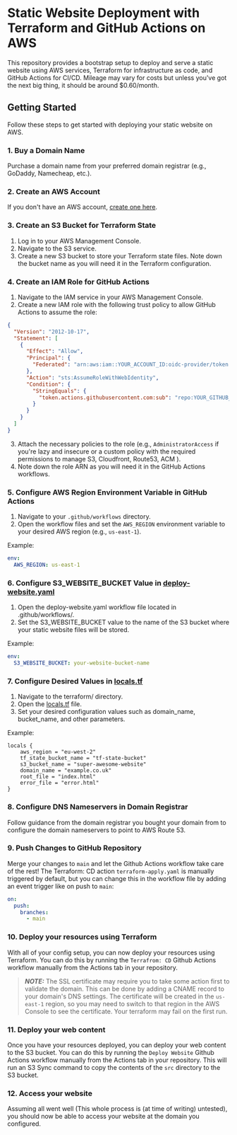 # Static Website Deployment with Terraform and GitHub Actions on AWS

This repository provides a bootstrap setup to deploy and serve a static website using AWS services, Terraform for infrastructure as code, and GitHub Actions for CI/CD.
Mileage may vary for costs but unless you've got the next big thing, it should be around $0.60/month.

## Getting Started

Follow these steps to get started with deploying your static website on AWS.

### 1. Buy a Domain Name

Purchase a domain name from your preferred domain registrar (e.g., GoDaddy, Namecheap, etc.).

### 2. Create an AWS Account

If you don't have an AWS account, [create one here](https://aws.amazon.com/).

### 3. Create an S3 Bucket for Terraform State

1. Log in to your AWS Management Console.
2. Navigate to the S3 service.
3. Create a new S3 bucket to store your Terraform state files. Note down the bucket name as you will need it in the Terraform configuration.

### 4. Create an IAM Role for GitHub Actions

1. Navigate to the IAM service in your AWS Management Console.
2. Create a new IAM role with the following trust policy to allow GitHub Actions to assume the role:

```json
{
  "Version": "2012-10-17",
  "Statement": [
    {
      "Effect": "Allow",
      "Principal": {
        "Federated": "arn:aws:iam::YOUR_ACCOUNT_ID:oidc-provider/token.actions.githubusercontent.com"
      },
      "Action": "sts:AssumeRoleWithWebIdentity",
      "Condition": {
        "StringEquals": {
          "token.actions.githubusercontent.com:sub": "repo:YOUR_GITHUB_REPO:ref:refs/heads/main"
        }
      }
    }
  ]
}
```

3. Attach the necessary policies to the role (e.g., `AdministratorAccess` if you're lazy and insecure or a custom policy with the required permissions to manage S3, Cloudfront, Route53, ACM ).
4. Note down the role ARN as you will need it in the GitHub Actions workflows.

### 5. Configure AWS Region Environment Variable in GitHub Actions

1. Navigate to your `.github/workflows` directory.
2. Open the workflow files and set the `AWS_REGION` environment variable to your desired AWS region (e.g., `us-east-1`).

Example:

```yaml
env:
  AWS_REGION: us-east-1
```

### 6. Configure S3_WEBSITE_BUCKET Value in [deploy-website.yaml](/.github/workflows/deploy-website.yaml)

1. Open the deploy-website.yaml workflow file located in .github/workflows/.
2. Set the S3_WEBSITE_BUCKET value to the name of the S3 bucket where your static website files will be stored.

Example:

```yaml
env:
  S3_WEBSITE_BUCKET: your-website-bucket-name
```

### 7. Configure Desired Values in [locals.tf](/terraform/locals.tf)

1. Navigate to the terraform/ directory.
2. Open the [locals.tf](/terraform/locals.tf) file.
3. Set your desired configuration values such as domain_name, bucket_name, and other parameters.

Example:

```hcl
locals {
    aws_region = "eu-west-2"
    tf_state_bucket_name = "tf-state-bucket"
    s3_bucket_name = "super-awesome-website"
    domain_name = "example.co.uk"
    root_file = "index.html"
    error_file = "error.html"
}
```

### 8. Configure DNS Nameservers in Domain Registrar

Follow guidance from the domain registrar you bought your domain from to configure the domain nameservers to point to AWS Route 53.

### 9. Push Changes to GitHub Repository

Merge your changes to `main` and let the Github Actions workflow take care of the rest!
The Terraform: CD action `terraform-apply.yaml` is manually triggered by default, but you can change this in the workflow file by adding an event trigger like on push to `main`:

```yaml
on:
  push:
    branches:
      - main
```

### 10. Deploy your resources using Terraform

With all of your config setup, you can now deploy your resources using Terraform. You can do this by running the `Terrafrom: CD` Github Actions workflow manually from the Actions tab in your repository.

> **_NOTE:_** The SSL certificate may require you to take some action first to validate the domain. This can be done by adding a CNAME record to your domain's DNS settings. The certificate will be created in the `us-east-1` region, so you may need to switch to that region in the AWS Console to see the certificate. Your terraform may fail on the first run.

### 11. Deploy your web content

Once you have your resources deployed, you can deploy your web content to the S3 bucket. You can do this by running the `Deploy Website` Github Actions workflow manually from the Actions tab in your repository. This will run an S3 Sync command to copy the contents of the `src` directory to the S3 bucket.

### 12. Access your website

Assuming all went well (This whole process is (at time of writing) untested), you should now be able to access your website at the domain you configured.
